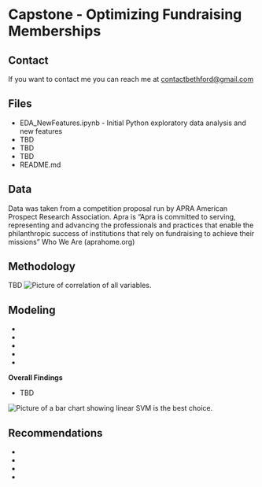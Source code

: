 # Capstone - Optimizing Fundraising Memberships 


## Contact 
If you want to contact me you can reach me at contactbethford@gmail.com

  
## Files
* EDA_NewFeatures.ipynb - Initial Python exploratory data analysis and new features
* TBD
* TBD
* TBD
* README.md


## Data
Data was taken from a competition proposal run by APRA American Prospect Research Association. Apra is “Apra is committed to serving, representing and advancing the professionals and practices that enable the philanthropic success of institutions that rely on fundraising to achieve their missions” Who We Are (aprahome.org) 


## Methodology
TBD  ![Picture of correlation of all variables.](/images/CorrelationHeatMap.png) 



**Modeling**
- 
- 
- 
- 
- 
- 


**Overall Findings**
- TBD

![Picture of a bar chart showing linear SVM is the best choice.](/images/ModelPerformance.png)



## Recommendations
- 
- 
- 
- 